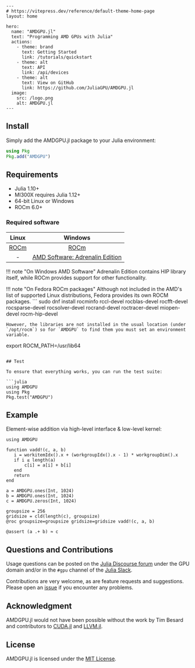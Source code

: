 ```@raw html
---
# https://vitepress.dev/reference/default-theme-home-page
layout: home

hero:
  name: "AMDGPU.jl"
  text: "Programming AMD GPUs with Julia"
  actions:
    - theme: brand
      text: Getting Started
      link: /tutorials/quickstart
    - theme: alt
      text: API
      link: /api/devices
    - theme: alt
      text: View on GitHub
      link: https://github.com/JuliaGPU/AMDGPU.jl
  image:
    src: /logo.png
    alt: AMDGPU.jl
---
```

## Install

Simply add the AMDGPU.jl package to your Julia environment:

```julia
using Pkg
Pkg.add("AMDGPU")
```

## Requirements

- Julia 1.10+
- MI300X requires Julia 1.12+
- 64-bit Linux or Windows
- ROCm 6.0+

### Required software

|Linux|Windows|
|:---:|:---:|
|[ROCm](https://rocm.docs.amd.com/en/latest/deploy/linux/quick_start.html)|[ROCm](https://rocm.docs.amd.com/en/latest/deploy/windows/quick_start.html)|
|-|[AMD Software: Adrenalin Edition](https://www.amd.com/en/technologies/software)|

!!! note "On Windows AMD Software"
    Adrenalin Edition contains HIP library itself, while ROCm provides support for other functionality.

!!! note "On Fedora ROCm packages"
    Although not included in the AMD's list of supported Linux distributions,
    Fedora provides its own ROCM packages.
    ```
sudo dnf install rocminfo rccl-devel rocblas-devel rocfft-devel rocsparse-devel rocsolver-devel rocrand-devel roctracer-devel miopen-devel rocm-hip-devel
```
However, the libraries are not installed in the usual location (under 
`/opt/rocm`) so for `AMDGPU` to find them you must set an environment variable.
```
export ROCM_PATH=/usr/lib64
```

## Test

To ensure that everything works, you can run the test suite:

```julia
using AMDGPU
using Pkg
Pkg.test("AMDGPU")
```

## Example

Element-wise addition via high-level interface & low-level kernel:

```@example vadd
using AMDGPU

function vadd!(c, a, b)
   i = workitemIdx().x + (workgroupIdx().x - 1) * workgroupDim().x
   if i ≤ length(a)
       c[i] = a[i] + b[i]
   end
   return
end

a = AMDGPU.ones(Int, 1024)
b = AMDGPU.ones(Int, 1024)
c = AMDGPU.zeros(Int, 1024)

groupsize = 256
gridsize = cld(length(c), groupsize)
@roc groupsize=groupsize gridsize=gridsize vadd!(c, a, b)

@assert (a .+ b) ≈ c
```

## Questions and Contributions

Usage questions can be posted on the
[Julia Discourse forum](https://discourse.julialang.org/c/domain/gpu)
under the GPU domain and/or in the `#gpu` channel of the
[Julia Slack](https://julialang.org/community/).

Contributions are very welcome, as are feature requests and suggestions.
Please open an [issue](https://github.com/JuliaGPU/AMDGPU.jl/issues) if you encounter any problems.

## Acknowledgment

AMDGPU.jl would not have been possible without the work by Tim Besard and
contributors to [CUDA.jl](https://github.com/JuliaGPU/CUDA.jl) and
[LLVM.jl](https://github.com/maleadt/LLVM.jl).

## License

AMDGPU.jl is licensed under the
[MIT License](https://github.com/JuliaGPU/AMDGPU.jl/blob/master/LICENSE.md).
